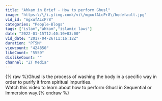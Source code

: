 ```yaml
---
title: "Ahkam in Brief - How to perform Ghusl"
image: "https:\/\/i.ytimg.com\/vi\/mgxufALcPr8\/hqdefault.jpg"
vid_id: "mgxufALcPr8"
categories: "People-Blogs"
tags: ["islam","ahkam","islamic laws"]
date: "2022-01-15T12:40:10+03:00"
vid_date: "2017-04-26T11:16:12Z"
duration: "PT5M"
viewcount: "424850"
likeCount: "5559"
dislikeCount: ""
channel: "ZT Media"
---
```

{% raw %}Ghusl is the process of washing the body in a specific way in order to purify it from spiritual impurities.<br />Watch this video to learn about how to perform Ghusl in Sequential or Immersion way.{% endraw %}
